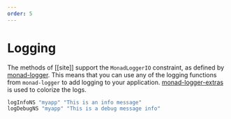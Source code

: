 ```yaml
---
order: 5
---
```

# Logging

The methods of [[site]] support the `MonadLoggerIO` constraint, as defined by [monad-logger](https://hackage.haskell.org/package/monad-logger). This means that you can use any of the logging functions from `monad-logger` to add logging to your application. [monad-logger-extras](https://hackage.haskell.org/package/monad-logger-extras) is used to colorize the logs.

```haskell
logInfoNS "myapp" "This is an info message"
logDebugNS "myapp" "This is a debug message info"